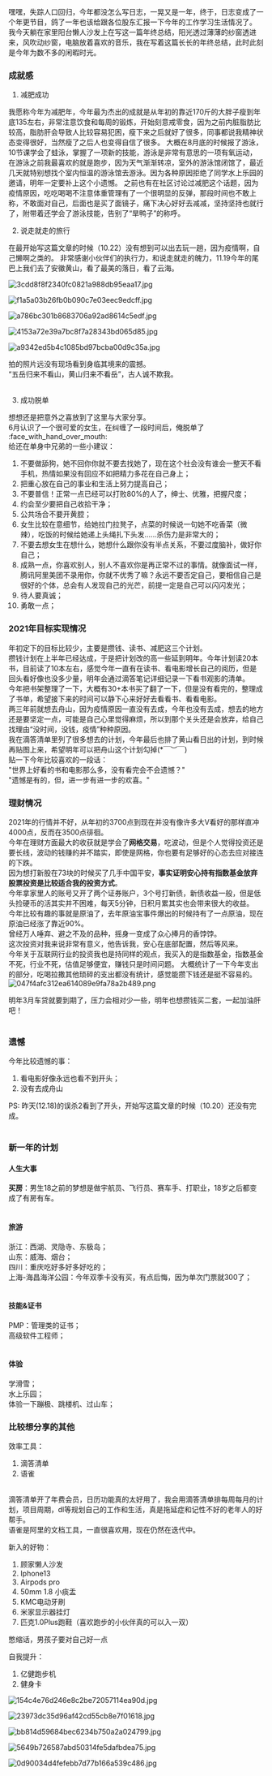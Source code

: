 嘿嘿，失踪人口回归，今年都没怎么写日志，一晃又是一年，终于，日志变成了一个年更节目，鸽了一年也该给跟各位股东汇报一下今年的工作学习生活情况了。
我今天躺在家里阳台懒人沙发上在写这一篇年终总结，阳光透过薄薄的纱窗透进来，风吹动纱窗，电脑放着喜欢的音乐，我在写着这篇长长的年终总结，此时此刻是今年为数不多的闲暇时光。

### 成就感

1. 减肥成功

我愿称今年为减肥年，今年最为杰出的成就是从年初的靠近170斤的大胖子瘦到年底135左右，非常注意饮食和每周的锻炼，开始刻意戒零食，因为之前内脏脂肪比较高，脂肪肝会导致人比较容易犯困，瘦下来之后就好了很多，同事都说我精神状态变得很好，当然瘦了之后人也变得自信了很多。
大概在8月底的时候报了游泳，10节课学会了蛙泳，掌握了一项新的技能，游泳是非常有意思的一项有氧运动，在游泳之前我最喜欢的就是跑步，因为天气渐渐转凉，室外的游泳馆闭馆了，最近几天就特别想找个室内恒温的游泳馆去游泳。因为各种原因拒绝了同学水上乐园的邀请，明年一定要补上这个小遗憾。
之前也有在社区讨论过减肥这个话题，因为疫情原因，吃吃喝喝不注意体重管理有了一个很明显的反弹，那段时间也不敢上称，不敢面对自己，后面也是买了面镜子，痛下决心好好去减减，坚持坚持也就行了，附带着还学会了游泳技能，告别了“旱鸭子”的称呼。

2. 说走就走的旅行

在最开始写这篇文章的时候（10.22）没有想到可以出去玩一趟，因为疫情啊，自己懒啊之类的。
非常感谢小伙伴们的执行力，和说走就走的魄力，11.19今年的尾巴上我们去了安徽黄山，看了最美的落日，看了云海。

![3cdd8f8f2340fc0821a988db95eaa17.jpg](https://pwl.stackoverflow.wiki/2021/12/3cdd8f8f2340fc0821a988db95eaa17-1c37d55c.jpg)

![f1a5a03b26fb0b090c7e03eec9edcff.jpg](https://pwl.stackoverflow.wiki/2021/12/f1a5a03b26fb0b090c7e03eec9edcff-78a6baed.jpg)

![a786bc301b8683706a92ad8614c5edf.jpg](https://pwl.stackoverflow.wiki/2021/12/a786bc301b8683706a92ad8614c5edf-430ecbc3.jpg)

![4153a72e39a7bc8f7a28343bd065d85.jpg](https://pwl.stackoverflow.wiki/2021/12/4153a72e39a7bc8f7a28343bd065d85-ba845e49.jpg)

![a9342ed5b4c1085bd97bcba00d9c35a.jpg](https://pwl.stackoverflow.wiki/2021/12/a9342ed5b4c1085bd97bcba00d9c35a-9739667e.jpg)

拍的照片远没有现场看到身临其境来的震撼。<br />“五岳归来不看山，黄山归来不看岳”，古人诚不欺我。<br /><br />

3. 成功脱单

想想还是把意外之喜放到了这里与大家分享。<br />6月认识了一个很可爱的女生，在纠缠了一段时间后，俺脱单了 :face_with_hand_over_mouth:<br />给还在单身中兄弟的一些小建议：

1. 不要做舔狗，她不回你你就不要去找她了，现在这个社会没有谁会一整天不看手机，热情如果没有回应不如把精力多花在自己身上；
2. 把重心放在自己的事业和生活上努力提高自己；
3. 不要普信！正常一点已经可以打败80%的人了，绅士、优雅，把握尺度；
4. 约会至少要把自己收拾干净；
5. 公共场合不要开黄腔；
6. 女生比较在意细节，给她拉门拉凳子，点菜的时候说一句她不吃香菜（微辣），吃饭的时候给她递上头绳扎下头发……杀伤力是非常大的；
7. 不要去想女生在想什么，她想什么跟你没有半点关系，不要过度脑补，做好你自己；
8. 成熟一点，你喜欢别人，别人不喜欢你是再正常不过的事情。就像面试一样，腾讯阿里美团不录用你，你就不优秀了嘛？永远不要否定自己，要相信自己是很好的个体，总会有人发现自己的光芒，前提一定是自己可以闪闪发光；
9. 待人要真诚；
10. 勇敢一点；

### 2021年目标实现情况

年初定下的目标比较少，主要是攒钱、读书、减肥这三个计划。<br />
攒钱计划在上半年已经达成，于是把计划改的高一些延到明年。今年计划读20本书，目前读了10本左右，感觉今年一直有在读书、看电影增长自己的阅历，但是回头看好像也没多少量，明年会通过滴答笔记详细记录一下看书观影的清单。<br />
今年把书架整理了一下，大概有30+本书买了翻了一下，但是没有看完的，整理成了书单，希望接下来的时间可以静下心来好好去看看书、看看电影。<br />
两三年前就想去舟山，因为疫情原因一直没有去成，今年也没有去成，想去的地方还是要坚定一点，可能是自己心里觉得麻烦，所以到那个关头还是会放弃，给自己找理由“没时间，没钱，疫情”种种原因。<br />
我在滴答清单里列了很多想去的计划，今年最后也排了黄山看日出的计划，到时候再贴图上来，希望明年可以把舟山这个计划勾掉(*￣︶￣)<br />
贴一下今年比较喜欢的一段话：<br />
"世界上好看的书和电影那么多，没有看完会不会遗憾？"<br />
"遗憾是有的，但，进一步有进一步的欢喜。"<br />

<a name="NQtS5"></a>

### 理财情况

2021年的行情并不好，从年初的3700点到现在并没有像许多大V看好的那样直冲4000点，反而在3500点徘徊。<br />
今年在理财方面最大的收获就是学会了**网格交易**，吃波动，但是个人觉得投资还是要长线，波动的钱赚的并不踏实，即使是网格，你也要有足够好的心态去应对接连的下跌。<br />
因为想打新股在73块的时候买了几手中国平安，**事实证明安心持有指数基金放弃股票投资是比较适合我的投资方式**。<br />
今年拿家里人的账号又开了两个证券账户，3个号打新债，新债收益一般，但是低头捡硬币的活其实并不困难，每天5分钟，日积月累其实也会带来很大的收益。<br />
今年比较有趣的事就是原油了，去年原油宝事件爆出的时候持有了一点原油，现在原油已经涨了靠近90%。<br />
曾经万人唾弃、避之不及的品种，摇身一变成了众心捧月的香饽饽。<br />
这次投资对我来说非常有意义，他告诉我，安心在底部配置，然后等风来。<br />
今年关于互联网行业的投资我也是持同样的观点，我买入的是指数基金，指数基金不死，行业不死，估值足够便宜，赚钱只是时间问题。
大概统计了一下今年支出的部分，吃喝拉撒其他琐碎的支出都没有统计，感觉能攒下钱还是挺不容易的。<br />
![047f4afc312ea614089e9fa78a2b489.png](https://pwl.stackoverflow.wiki/2021/12/047f4afc312ea614089e9fa78a2b489-9d0ff919.png)

明年3月车贷就要到期了，压力会相对少一些，明年也想攒钱买二套，一起加油肝吧！<br /><br />

### 遗憾

今年比较遗憾的事：

1. 看电影好像永远也看不到开头；
2. 没有去成舟山

PS: 昨天(12.18)的误杀2看到了开头，开始写这篇文章的时候（10.20）还没有完成。<br /><br />
<a name="lcQ6B"></a>

### 新一年的计划

<a name="lJdlu"></a>

#### 人生大事

**买房**：男生18之前的梦想是做宇航员、飞行员、赛车手、打职业，18岁之后都变成了有房有车。<br /><br />

#### 旅游

浙江：西湖、灵隐寺、东极岛；<br />山东：威海、烟台；<br />四川：重庆吃好多好多好吃的；<br />上海-海昌海洋公园：今年双季卡没有买，有点后悔，因为单次门票就300了；<br /><br />
<a name="jZQzV"></a>

#### 技能&证书

PMP：管理类的证书；<br />高级软件工程师；<br /><br />
<a name="pL7Ky"></a>

#### 体验

学滑雪；<br />水上乐园；<br />体验一下蹦极、跳楼机、过山车；<br />

<a name="jjoPr"></a>

### 比较想分享的其他

效率工具：

1. 滴答清单
2. 语雀

<br />滴答清单开了年费会员，日历功能真的太好用了，我会用滴答清单排每周每月的计划，项目周期，dl等规划自己的工作和生活，真是拖延症和记性不好的老年人的好帮手。<br />语雀是阿里的文档工具，一直很喜欢用，现在仍然在迭代中。<br />

新入的好物：

1. 顾家懒人沙发
2. Iphone13
3. Airpods pro
4. 50mm 1.8 小痰盂
5. KMC电动牙刷
6. 米家显示器挂灯
7. 匹克1.0Plus跑鞋（喜欢跑步的小伙伴真的可以入一双）

憋缩话，男孩子要对自己好一点<br />

自我提升：

1. 亿健跑步机
2. 健身卡

![154c4e76d246e8c2be72057114ea90d.jpg](https://pwl.stackoverflow.wiki/2021/12/154c4e76d246e8c2be72057114ea90d-25d9b019.jpg)

![23973dc35d96af42cd55cb8e7f01618.jpg](https://pwl.stackoverflow.wiki/2021/12/23973dc35d96af42cd55cb8e7f01618-319f16d5.jpg)

![bb814d59684bec6234b750a2a024799.jpg](https://pwl.stackoverflow.wiki/2021/12/bb814d59684bec6234b750a2a024799-07850cf8.jpg)

![5649b726587abd50314fe5dafbdea75.jpg](https://pwl.stackoverflow.wiki/2021/12/5649b726587abd50314fe5dafbdea75-a4936c9b.jpg)

![0d90034d4fefebb7d77b166a539c486.jpg](https://pwl.stackoverflow.wiki/2021/12/0d90034d4fefebb7d77b166a539c486-e6bb8a93.jpg)